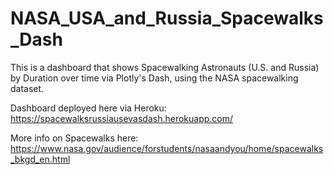 # NASA_USA_and_Russia_Spacewalks_Dash
This is a dashboard that shows Spacewalking Astronauts (U.S. and Russia) by Duration over time via Plotly's Dash, using the NASA spacewalking dataset.  

Dashboard deployed here via Heroku:
https://spacewalksrussiausevasdash.herokuapp.com/

More info on Spacewalks here: 
https://www.nasa.gov/audience/forstudents/nasaandyou/home/spacewalks_bkgd_en.html
